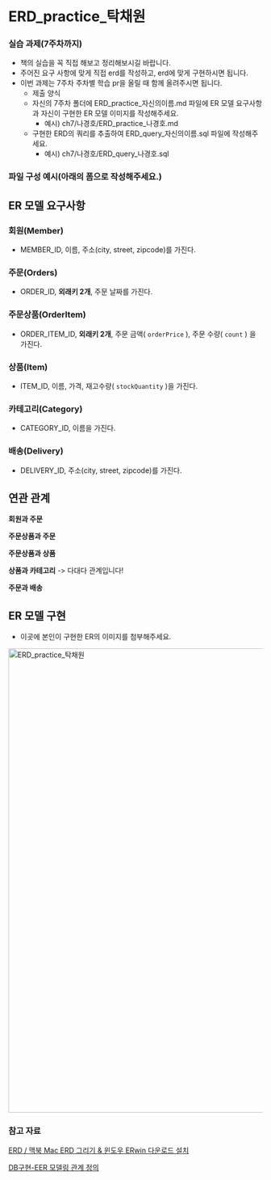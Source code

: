 # ERD_practice_탁채원

### 실습 과제(7주차까지)

- 책의 실습을 꼭 직접 해보고 정리해보시길 바랍니다.
- 주어진 요구 사항에 맞게 직접 erd를 작성하고, erd에 맞게 구현하시면 됩니다.
- 이번 과제는 7주차 주차별 학습 pr을 올릴 때 함께 올려주시면 됩니다.
    - 제출 양식
    - 자신의 7주차 폴더에 ERD_practice_자신의이름.md 파일에 ER 모델 요구사항과 자신이 구현한 ER 모델 이미지를 작성해주세요.
        - 예시) ch7/나경호/ERD_practice_나경호.md
    - 구현한 ERD의 쿼리를 추출하여 ERD_query_자신의이름.sql 파일에 작성해주세요.
        - 예시) ch7/나경호/ERD_query_나경호.sql

### 파일 구성 예시(아래의 폼으로 작성해주세요.)

## ER 모델 요구사항

### 회원(Member)

- MEMBER_ID, 이름, 주소(city, street, zipcode)를 가진다.

### 주문(Orders)

- ORDER_ID, **외래키 2개**, 주문 날짜를 가진다.

### 주문상품(OrderItem)

- ORDER_ITEM_ID, **외래키 2개**, 주문 금액( `orderPrice` ), 주문 수량( `count` ) 을 가진다.

### 상품(Item)

- ITEM_ID, 이름, 가격, 재고수량( `stockQuantity` )을 가진다.

### 카테고리(Category)

- CATEGORY_ID, 이름을 가진다.

### 배송(Delivery)

- DELIVERY_ID, 주소(city, street, zipcode)를 가진다.

## 연관 관계

**회원과 주문**

**주문상품과 주문**

**주문상품과 상품**

**상품과 카테고리** -> 다대다 관계입니다!

**주문과 배송**

## ER 모델 구현

- 이곳에 본인이 구현한 ER의 이미지를 첨부해주세요.
<img width="919" alt="ERD_practice_탁채원" src="https://github.com/noweahct/2023-DBStudy/assets/128283286/c0b3d9c9-564f-486e-85a8-ddf52b2c82c9">

### 참고 자료

[ERD / 맥북 Mac ERD 그리기 & 윈도우 ERwin 다운로드 설치](https://m.blog.naver.com/15elly/221883856527)

[DB구현-EER 모델링 관계 정의](https://velog.io/@woods0611/DB구현-EER-모델링-관계-정의)
